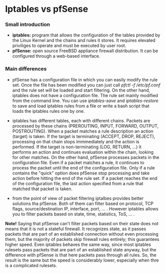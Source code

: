 # Iptables vs pfSense

### Small introduction

- **iptables:** program that allows the configuration of the tables provided by the Linux Kernel and the chains and rules it stores. It requires elevated priviliges to operate and must be executed by user root.
- **pfSense:** open source FreeBSD appliance firewall distribution. It can be configured through a web-based interface.

### Main differences

* pfSense has a configuration file in which you can easily modify the rule set. Once the file has been modified you can just call *pfctl -f /etc/pf.conf* and the rule set will be loaded and start filtering. On the other hand, iptables does not have a configuration file. The rule set mainly modified from the command line. You can use *iptables-save* and *iptables-restore* to save and load iptables rules from a file or write a bash script that loads the iptables rules one by one.

* iptables has different tables, each with different chains. Packets are processed by these chains (PREROUTING, INPUT, FORWARD, OUTPUT, POSTROUTING). When a packet matches a rule description an action (target) is taken. If the target is terminating (ACCEPT, DROP, REJECT), processing on that chain stops immmediately and the action is performed. If the target is non-terminating (LOG, RETURN, ...) it performs an action and continues evaluation within the chain, looking for other matches. On the other hand, pfSense processes packets in the configuration file. Even if a packet matches a rule, it continues to process the packet until the end of the configuration file. Only if a rule contains the "quick" option does pfSense stop processing and take action before hitting the end of the rule set. If a packet reaches the end of the configuration file, the last action specified from a rule that matched that packet is taken.

* from the point of view of packet filtering iptalbes provides better solutions tha pfSense. Both of them can filter based on protocol, TCP flags, source/destination IP, interface, port, ... . However iptables allows you to filter packets based on state, time, statistics, ToS, ... .

**Note!** Saying that pfSense can't filter packets based on their state does not means that it is not a stateful firewall. It recognizes state, as it passes packets that are part of an established connection without even processing them, but the majority of packets skip firewall rules entirely; this guarantees higher speed. Even iptables behaves the same way, since most iptables rulesets pass packets that are part of an established state anyway, but the difference with pfSense is that here packets pass through all rules. So, the result is the same but the speed is considerably lower, especially when thre is a complicated rulesets.

